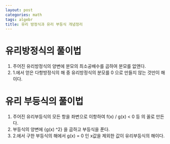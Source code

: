 ```yaml
---
layout: post
categories: math
tags: algebr
title: 유리 방정식과 유리 부등식 개념정리
---
```

# 유리방정식의 풀이법
1. 주어진 유리방정식의 양변에 분모의 최소공배수를 곱하여 분모를 없앤다.
2. 1.에서 얻은 다항방정식의 해 중 유리방정식의 분모를 0 으로 만들지 않는 것만이 해이다.

# 유리 부등식의 풀이법 
1. 주어진 유리부등식의 모든 항을 좌변으로 이항하여 f(x) / g(x) < 0  등 의 꼴로 만든다.
2. 부등식의 양변에 {g(x) ^2} 을 곱하고 부등식을 푼다.
3. 2.에서 구한 부등식의 해에서 g(x) = 0 인 x값을 제외한 값이 유리부등식의 해이다.
